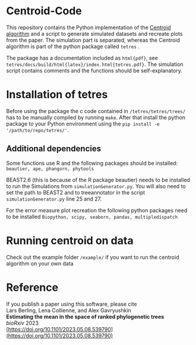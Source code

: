 # Centroid-Code

This repository contains the Python implementation of the [Centroid algorithm](https://doi.org/10.1101/2023.05.08.539790) and a script to generate simulated datasets and recreate plots from the paper.
The simulation part is separated, whereas the Centroid algorithm is part of the python package called `tetres` .

The package has a documentation included as `html{pdf}`, see `tetres/docs/build/html{latex}/index.html{tetres.pdf}`. 
The simulation script contains comments and the functions should be self-explanatory.


# Installation of tetres

Before using the package the c code contained in `/tetres/tetres/trees/` has to be manually compiled by running `make`.
After that install the python package to your Python environment using the `pip install -e '/path/to/repo/tetres/'`.

## Additional dependencies

Some functions use R and the following packages should be installed:
`
beautier,
ape,
phangorn,
phytools
`

BEAST2.6 (this is because of the R package beautier) needs to be installed to run the Simulations from `simulationGenerator.py`.
You will also need to set the path to BEAST2 and to treeannotator in the script `simulationGenerator.py` line 25 and 27.

For the error measure plot recreation the following python packages need to be installed
`
Biopython,
scipy,
seaborn,
pandas,
multipledispatch
`


# Running centroid on data

Check out the example folder `/example/` if you want to run the centroid algorithm on your own data


# Reference

If you publish a paper using this software, please cite<br>
Lars Berling, Lena Collienne, and Alex Gavryushkin<br>
**Estimating the mean in the space of ranked phylogenetic trees**<br>
*bioRxiv* 2023<br>
[https://doi.org/10.1101/2023.05.08.539790](https://doi.org/10.1101/2023.05.08.539790) 
